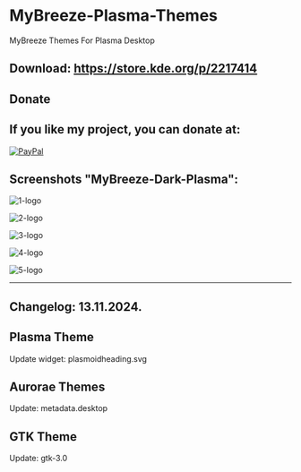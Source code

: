 # MyBreeze-Plasma-Themes
MyBreeze Themes For Plasma Desktop


Download: https://store.kde.org/p/2217414
-------------------------------------------



<html>
  <head>
    <meta charset="utf-8" />
  </head>
  <body>
    <h2>Donate</h2>
    <h2>If you like my project, you can donate at:</h2>
    <a href="https://www.paypal.com/paypalme/VesnaLazic">
    <img src="PayPal.png" alt="PayPal" />
    </a>
  </body>
</html>



Screenshots "MyBreeze-Dark-Plasma":
-----------------------------------

![1-logo](https://github.com/user-attachments/assets/653e1fa6-7aa3-4d7f-802a-597a02a85326)

![2-logo](https://github.com/user-attachments/assets/e2b1f217-0b49-48e4-b304-17305a7acdd7)

![3-logo](https://github.com/user-attachments/assets/65bbe159-2076-4719-a33a-ed5b7a248f6b)

![4-logo](https://github.com/user-attachments/assets/d214c56f-a6a9-43d7-ba14-97f0a6af4f81)

![5-logo](https://github.com/user-attachments/assets/72afff84-1011-487e-b284-c4b73a48d940)

___________________________________________________________________________________________


Changelog: 13.11.2024.
---------------------

Plasma Theme
-------------

Update widget: plasmoidheading.svg

Aurorae Themes
--------------

Update: metadata.desktop

GTK Theme
----------

Update: gtk-3.0

